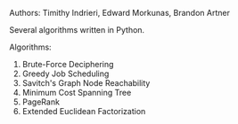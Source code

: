 Authors: Timithy Indrieri, Edward Morkunas, Brandon Artner

Several algorithms written in Python.

Algorithms:

1. Brute-Force Deciphering
2. Greedy Job Scheduling
3. Savitch's Graph Node Reachability 
4. Minimum Cost Spanning Tree
5. PageRank
6. Extended Euclidean Factorization

